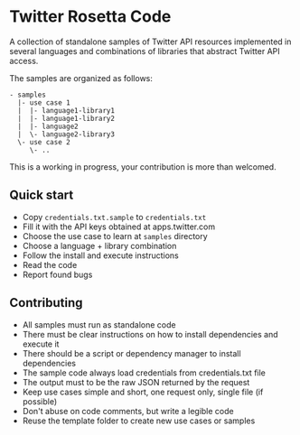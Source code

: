 Twitter Rosetta Code
====================

A collection of standalone samples of Twitter API resources implemented in several languages and combinations of libraries that abstract Twitter API access.

The samples are organized as follows:

    - samples
      |- use case 1
      |  |- language1-library1
      |  |- language1-library2
      |  |- language2
      |  \- language2-library3
      \- use case 2
         \- ..

This is a working in progress, your contribution is more than welcomed.

## Quick start

* Copy `credentials.txt.sample` to `credentials.txt`
* Fill it with the API keys obtained at apps.twitter.com
* Choose the use case to learn at `samples` directory
* Choose a language + library combination
* Follow the install and execute instructions
* Read the code
* Report found bugs

## Contributing

* All samples must run as standalone code
* There must be clear instructions on how to install dependencies and execute it
* There should be a script or dependency manager to install dependencies
* The sample code always load credentials from credentials.txt file
* The output must to be the raw JSON returned by the request
* Keep use cases simple and short, one request only, single file (if possible)
* Don't abuse on code comments, but write a legible code
* Reuse the template folder to create new use cases or samples
